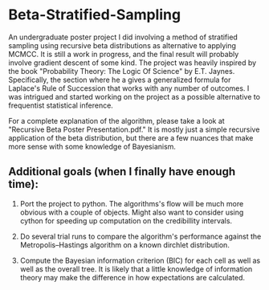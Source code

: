 # Beta-Stratified-Sampling
An undergraduate poster project I did involving a method of stratified sampling using recursive beta distributions as alternative to applying MCMCC. It is still a work in progress, and the final result will probably involve gradient descent of some kind. The project was heavily inspired by the book "Probability Theory: The Logic Of Science" by E.T. Jaynes. Specifically, the section where he a gives a generalized formula for Laplace's Rule of Succession that works with any number of outcomes. I was intrigued and started working on the project as a possible alternative to frequentist statistical inference. 

For a complete explanation of the algorithm, please take a look at "Recursive Beta Poster Presentation.pdf." It is mostly just a simple recursive application of the beta distribution, but there are a few nuances that make more sense with some knowledge of Bayesianism. 


## Additional goals (when I finally have enough time): 

1. Port the project to python. The algorithms's flow will be much more obvious with a couple of objects. Might also want to consider using cython for speeding up computation on the credibillity intervals. 

2. Do several trial runs to compare the algorithm's performance against the Metropolis–Hastings algorithm on a known dirchlet distribution. 

3. Compute the Bayesian information criterion (BIC) for each cell as well as well as the overall tree. It is likely that a little knowledge of information theory may make the difference in how expectations are calculated. 
